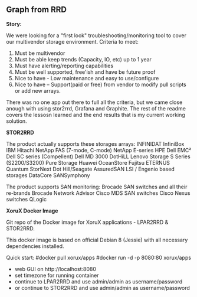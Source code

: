 ## Graph from RRD

**Story:**

We were looking for a "first look" troubleshooting/monitoring tool to cover our multivendor storage environment.
Criteria to meet:
1. Must be multivendor
2. Must be able keep trends (Capacity, IO, etc) up to 1 year
3. Must have alerting/reporting capabilities
4. Must be well supported, free'ish and have be future proof
5. Nice to have - Low maintenance and easy to use/configure
6. Nice to have – Support(paid or free) from vendor to modify pull scripts or add new arrays.

There was no one app out there to full all the criteria, but we came close anough with using stor2rrd, Grafana and Graphite. The rest of the readme covers the lessosn learned and the end results that is my current working solution.



**STOR2RRD**

The product actually supports these storages arrays:
INFINIDAT InfiniBox
IBM
Hitachi
NetApp FAS (7-mode, C-mode)
NetApp E-series
HPE
Dell EMC²
Dell SC series (Compellent)
Dell MD 3000
DotHiLL
Lenovo Storage S Series (S2200/S3200)
Pure Storage
Huawei OceanStore
Fujitsu ETERNUS
Quantum StorNext
Dot Hill/Seagate AssuredSAN
LSI / Engenio based storages
DataCore SANSymphony

The product supports SAN monitoring:
Brocade SAN switches and all their re-brands
Brocade Network Advisor
Cisco MDS SAN switches
Cisco Nexus switches
QLogic


**XoruX Docker Image**

Git repo of the Docker image for XoruX applications - LPAR2RRD & STOR2RRD.

This docker image is based on official Debian 8 (Jessie) with all necessary dependencies installed.

Quick start:
#docker pull xorux/apps
#docker run -d -p 8080:80 xorux/apps
- web GUI on http://localhost:8080
- set timezone for running container
- continue to LPAR2RRD and use admin/admin as username/password
- or continue to STOR2RRD and use admin/admin as username/password
